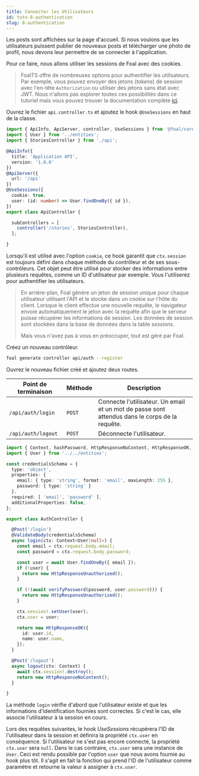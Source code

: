 ```yaml
---
title: Connecter les Utilisateurs
id: tuto-8-authentication
slug: 8-authentication
---
```


Les posts sont affichées sur la page d'accueil. Si nous voulons que les utilisateurs puissent publier de nouveaux posts et télécharger une photo de profil, nous devons leur permettre de se connecter à l'application.

Pour ce faire, nous allons utiliser les sessions de Foal avec des cookies.

> FoalTS offre de nombreuses options pour authentifier les utilisateurs. Par exemple, vous pouvez envoyer des jetons (*tokens*) de session avec l'en-tête `Authorization` ou utiliser des jetons sans état avec JWT. Nous n'allons pas explorer toutes ces possibilités dans ce tutoriel mais vous pouvez trouver la documentation complète [ici](../../authentication/quick-start.md).

Ouvrez le fichier `api.controller.ts` et ajoutez le hook `@UseSessions` en haut de la classe.

```typescript
import { ApiInfo, ApiServer, controller, UseSessions } from '@foal/core';
import { User } from '../entities';
import { StoriesController } from './api';

@ApiInfo({
  title: 'Application API',
  version: '1.0.0'
})
@ApiServer({
  url: '/api'
})
@UseSessions({
  cookie: true,
  user: (id: number) => User.findOneBy({ id }),
})
export class ApiController {

  subControllers = [
    controller('/stories', StoriesController),
  ];

}

```

Lorsqu'il est utilisé avec l'option `cookie`, ce hook garantit que `ctx.session` est toujours défini dans chaque méthode du contrôleur et de ses sous-contrôleurs. Cet objet peut être utilisé pour stocker des informations entre plusieurs requêtes, comme un ID d'utilisateur par exemple. Vous l'utiliserez pour authentifier les utilisateurs.

> En arrière-plan, Foal génère un jeton de session unique pour chaque utilisateur utilisant l'API et le stocke dans un cookie sur l'hôte du client. Lorsque le client effectue une nouvelle requête, le navigateur envoie automatiquement le jeton avec la requête afin que le serveur puisse récupérer les informations de session. Les données de session sont stockées dans la base de données dans la table *sessions*.
>
> Mais vous n'avez pas à vous en préoccuper, tout est géré par Foal.

Créez un nouveau contrôleur.

```bash
foal generate controller api/auth --register
```

Ouvrez le nouveau fichier créé et ajoutez deux routes.

| Point de terminaison | Méthode | Description |
| --- | --- | --- |
| `/api/auth/login` | `POST` | Connecte l'utilisateur. Un email et un mot de passe sont attendus dans le corps de la requête. |
| `/api/auth/logout` | `POST` | Déconnecte l'utilisateur. |

```typescript
import { Context, hashPassword, HttpResponseNoContent, HttpResponseOK, HttpResponseUnauthorized, Post, ValidateBody, verifyPassword } from '@foal/core';
import { User } from '../../entities';

const credentialsSchema = {
  type: 'object',
  properties: {
    email: { type: 'string', format: 'email', maxLength: 255 },
    password: { type: 'string' }
  },
  required: [ 'email', 'password' ],
  additionalProperties: false,
};

export class AuthController {

  @Post('/login')
  @ValidateBody(credentialsSchema)
  async login(ctx: Context<User|null>) {
    const email = ctx.request.body.email;
    const password = ctx.request.body.password;

    const user = await User.findOneBy({ email });
    if (!user) {
      return new HttpResponseUnauthorized();
    }

    if (!(await verifyPassword(password, user.password))) {
      return new HttpResponseUnauthorized();
    }

    ctx.session!.setUser(user);
    ctx.user = user;

    return new HttpResponseOK({
      id: user.id,
      name: user.name,
    });
  }

  @Post('/logout')
  async logout(ctx: Context) {
    await ctx.session!.destroy();
    return new HttpResponseNoContent();
  }

}

```

La méthode `login` vérifie d'abord que l'utilisateur existe et que les informations d'identification fournies sont correctes. Si c'est le cas, elle associe l'utilisateur à la session en cours.

Lors des requêtes suivantes, le hook *UseSessions* récupérera l'ID de l'utilisateur dans la session et définira la propriété `ctx.user` en conséquence. Si l'utilisateur ne s'est pas encore connecté, la propriété `ctx.user` sera `null`. Dans le cas contraire, `ctx.user` sera une instance de `User`. Ceci est rendu possible par l'option `user` que nous avons fournie au hook plus tôt. Il s'agit en fait la fonction qui prend l'ID de l'utilisateur comme paramètre et retourne la valeur à assigner à `ctx.user`.

